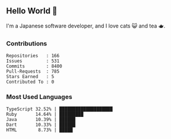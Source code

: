 ## Hello World 👋

I'm a Japanese software developer, and I love cats 😺 and tea 🫖.

### Contributions

    Repositories   : 166
    Issues         : 531
    Commits        : 8400
    Pull-Requests  : 785
    Stars Earned   : 5
    Contributed To : 0

### Most Used Languages

    TypeScript 32.52% | ████████████████████
    Ruby       14.64% | █████████
    Java       10.39% | ██████
    Dart       10.33% | ██████
    HTML        8.73% | █████
